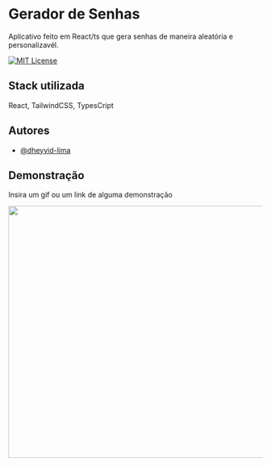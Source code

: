 
# Gerador de Senhas

Aplicativo feito em React/ts que gera senhas de maneira aleatória e personalizavél.

[![MIT License](https://img.shields.io/badge/License-MIT-green.svg)](https://choosealicense.com/licenses/mit/)
## Stack utilizada
React, TailwindCSS, TypesCript



## Autores

- [@dheyvid-lima](https://www.github.com/Dheyvidj)


## Demonstração

Insira um gif ou um link de alguma demonstração

<p align="center">
<img width="1000" height="500" src="src/assets/demon1.gif">
</p>
